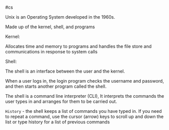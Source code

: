 #cs 


Unix is an Operating System developed in the 1960s.

Made up of the kernel, shell, and programs


Kernel:

Allocates time and memory to programs and handles the file store and communications in response to system calls


Shell:

The shell is an interface between the user and the kernel.

When a user logs in, the login program checks the username and password, and then starts another program called the shell.

The shell is a command line interpreter (CLI), It interprets the commands the user types in and arranges for them to be carried out.

`History` - the shell keeps a list of commands you have typed in. If you need to repeat a command, use the cursor (arrow) keys to scroll up and down the list or type history for a list of previous commands

